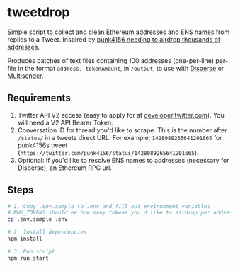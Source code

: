 # tweetdrop

Simple script to collect and clean Ethereum addresses and ENS names from replies to a Tweet. Inspired by [punk4156 needing to airdrop thousands of addresses](https://twitter.com/punk4156/status/1428089265641201665?s=20).

Produces batches of text files containing 100 addresses (one-per-line) per-file in the format `address, tokenAmount`, in `/output`, to use with [Disperse](https://disperse.app/) or [Multisender](https://multisender.app/).

## Requirements

1. Twitter API V2 access (easy to apply for at [developer.twitter.com](https://developer.twitter.com)). You will need a V2 API Bearer Token.
2. Conversation ID for thread you'd like to scrape. This is the number after `/status/` in a tweets direct URL. For example, `1428089265641201665` for punk4156s tweet (`https://twitter.com/punk4156/status/1428089265641201665`).
3. Optional: If you'd like to resolve ENS names to addresses (necessary for Disperse), an Ethereum RPC url.

## Steps

```bash
# 1. Copy .env.sample to .env and fill out environment variables
# NUM_TOKENS should be how many tokens you'd like to airdrop per address
cp .env.sample .env

# 2. Install dependencies
npm install

# 3. Run script
npm run start
```
